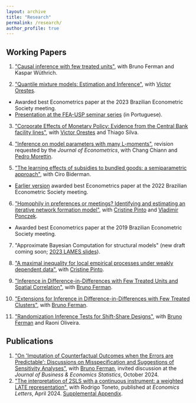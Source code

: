 ```yaml
---
layout: archive
title: "Research" 
permalink: /research/
author_profile: true
---
```


Working Papers
-----

1. ["Causal inference with few treated units"](https://arxiv.org/abs/2504.19841), with Bruno Ferman and Kaspar Wüthrich.

2. ["Quantile mixture models: Estimation and Inference"](https://economics.mit.edu/sites/default/files/inline-files/QMM_Alvarez_Orestes_0.pdf), with [Victor Orestes](https://economics.mit.edu/people/phd-students/victor-orestes).
* Awarded best Econometrics paper at the 2023 Brazilian Econometric Society meeting.
* [Presentation at the FEA-USP seminar series](https://www.youtube.com/watch?v=dTlgx4WyTGM) (in Portuguese).

3. ["Corporate Effects of Monetary Policy: Evidence from the Central Bank facility lines"](https://drive.google.com/file/d/1LzaNfjCgHV8MW0fEsWQomDIw-TrK3Dgm/view?usp=sharing_), with [Victor Orestes](https://economics.mit.edu/people/phd-students/victor-orestes) and Thiago Silva.

4. ["Inference on model parameters with many L-moments"](https://arxiv.org/abs/2210.04146), revision requested by the <em> Journal of Econometrics</em>, with Chang Chiann and [Pedro Morettin](https://www.ime.usp.br/~pam/). 

5. ["The learning effects of subsidies to bundled goods: a semiparametric approach"](https://arxiv.org/abs/2311.01217), with Ciro Biderman.
* [Earlier version](/files/papers/sare.pdf) awarded best Econometrics paper at the 2022 Brazilian Econometric Society meeting.

6. ["Homophily in preferences or meetings? Identifying and estimating an iterative network formation model"](https://arxiv.org/abs/2201.06694), with [Cristine Pinto](https://sites.google.com/site/cristinepinto/Home) and [Vladimir Ponczek](https://sites.google.com/site/vponczek/). 
* Awarded best Econometrics paper at the 2019 Brazilian Econometric Society meeting.

7. "Approximate Bayesian Computation for structural models" (new draft coming soon; [2023 LAMES slides](https://drive.google.com/file/d/1xYQJ39rmcbecQ7fUTJuvgggVr7UW_Vd-/view?usp=share_link)).

8. ["A maximal inequality for local empirical processes under weakly dependent data"](https://arxiv.org/abs/2307.01328),  with [Cristine Pinto](https://sites.google.com/site/cristinepinto/Home).

9. ["Inference in Difference-in-Differences with Few Treated Units and Spatial Correlation"](https://arxiv.org/abs/2006.16997), with [Bruno Ferman](https://sites.google.com/site/brunoferman/).

10. ["Extensions for Inference in Difference-in-Differences with Few Treated Clusters"](https://arxiv.org/abs/2302.03131), with [Bruno Ferman](https://sites.google.com/site/brunoferman/). 

11. ["Randomization Inference Tests for Shift-Share Designs"](https://arxiv.org/abs/2206.00999), with [Bruno Ferman](https://sites.google.com/site/brunoferman/) and Raoni Oliveira. 



Publications
-----

1. ["On 'Imputation of Counterfactual Outcomes when the Errors are Predictable': Discussions on Misspecification and Suggestions of Sensitivity Analyses"](https://www.tandfonline.com/doi/full/10.1080/07350015.2024.2359594), with [Bruno Ferman](https://sites.google.com/site/brunoferman/), invited discussion at the <em>Journal of Business & Economics Statistics</em>, October 2024.
2. ["The interpretation of 2SLS with a continuous instrument: a weighted LATE representation"](https://www.sciencedirect.com/science/article/pii/S0165176524001411), with Rodrigo Toneto, published at <em>Economics Letters</em>, April 2024. [Supplemental Appendix](/files/papers/supplement_iv_note.pdf).


